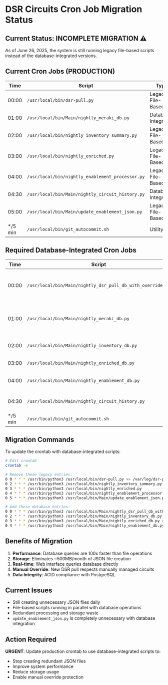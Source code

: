 # DSR Circuits Cron Job Migration Status

## Current Status: INCOMPLETE MIGRATION ⚠️

As of June 26, 2025, the system is still running legacy file-based scripts instead of the database-integrated versions.

## Current Cron Jobs (PRODUCTION)

| Time | Script | Type | Status | Log File |
|------|--------|------|--------|----------|
| 00:00 | `/usr/local/bin/dsr-pull.py` | Legacy File-Based | ⚠️ Should Replace | `/var/log/dsr-pull.log` |
| 01:00 | `/usr/local/bin/Main/nightly_meraki_db.py` | Database Integrated | ✅ Correct | `/var/log/merakimx.log` |
| 02:00 | `/usr/local/bin/nightly_inventory_summary.py` | Legacy File-Based | ⚠️ Should Replace | None |
| 03:00 | `/usr/local/bin/nightly_enriched.py` | Legacy File-Based | ⚠️ Should Replace | None |
| 04:00 | `/usr/local/bin/nightly_enablement_processor.py` | Legacy File-Based | ⚠️ Should Replace | `/var/log/enablement-processor.log` |
| 04:30 | `/usr/local/bin/Main/nightly_circuit_history.py` | Database Integrated | ✅ Correct | `/var/log/circuit-history.log` |
| 05:00 | `/usr/local/bin/Main/update_enablement_json.py` | Legacy File-Based | ⚠️ Should Remove | `/var/log/update-enablement.log` |
| */5 min | `/usr/local/bin/git_autocommit.sh` | Utility | ✅ Keep | None |

## Required Database-Integrated Cron Jobs

| Time | Script | Type | Purpose | Log File |
|------|--------|------|---------|----------|
| 00:00 | `/usr/local/bin/Main/nightly_dsr_pull_db_with_override.py` | Database + Override | Download DSR data, respect manual overrides | `/var/log/dsr-pull-db.log` |
| 01:00 | `/usr/local/bin/Main/nightly_meraki_db.py` | Database | Collect Meraki inventory & firewall rules | `/var/log/meraki-mx-db.log` |
| 02:00 | `/usr/local/bin/Main/nightly_inventory_db.py` | Database | Generate inventory summaries | `/var/log/nightly-inventory-db.log` |
| 03:00 | `/usr/local/bin/Main/nightly_enriched_db.py` | Database | Enrich circuit data | `/var/log/nightly-enriched-db.log` |
| 04:00 | `/usr/local/bin/Main/nightly_enablement_db.py` | Database | Process enablement tracking | `/var/log/nightly-enablement-db.log` |
| 04:30 | `/usr/local/bin/Main/nightly_circuit_history.py` | Database | Track circuit changes | `/var/log/circuit-history.log` |
| */5 min | `/usr/local/bin/git_autocommit.sh` | Utility | Git auto-commit | None |

## Migration Commands

To update the crontab with database-integrated scripts:

```bash
# Edit crontab
crontab -e

# Remove these legacy entries:
0 0 * * * /usr/bin/python3 /usr/local/bin/dsr-pull.py >> /var/log/dsr-pull.log 2>&1
0 2 * * * /usr/bin/python3 /usr/local/bin/nightly_inventory_summary.py
0 3 * * * /usr/bin/python3 /usr/local/bin/nightly_enriched.py
0 4 * * * /usr/bin/python3 /usr/local/bin/nightly_enablement_processor.py >> /var/log/enablement-processor.log 2>&1
0 5 * * * /usr/bin/python3 /usr/local/bin/Main/update_enablement_json.py >> /var/log/update-enablement.log 2>&1

# Add these database entries:
0 0 * * * /usr/bin/python3 /usr/local/bin/Main/nightly_dsr_pull_db_with_override.py >> /var/log/dsr-pull-db.log 2>&1
0 2 * * * /usr/bin/python3 /usr/local/bin/Main/nightly_inventory_db.py >> /var/log/nightly-inventory-db.log 2>&1
0 3 * * * /usr/bin/python3 /usr/local/bin/Main/nightly_enriched_db.py >> /var/log/nightly-enriched-db.log 2>&1
0 4 * * * /usr/bin/python3 /usr/local/bin/Main/nightly_enablement_db.py >> /var/log/nightly-enablement-db.log 2>&1
```

## Benefits of Migration

1. **Performance**: Database queries are 100x faster than file operations
2. **Storage**: Eliminates ~500MB/month of JSON file creation
3. **Real-time**: Web interface queries database directly
4. **Manual Override**: New DSR pull respects manually managed circuits
5. **Data Integrity**: ACID compliance with PostgreSQL

## Current Issues

- Still creating unnecessary JSON files daily
- File-based scripts running in parallel with database operations
- Redundant processing and storage waste
- `update_enablement_json.py` is completely unnecessary with database integration

## Action Required

**URGENT**: Update production crontab to use database-integrated scripts to:
- Stop creating redundant JSON files
- Improve system performance
- Reduce storage usage
- Enable manual override protection